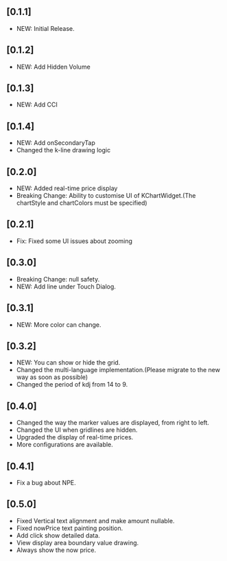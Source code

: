 ## [0.1.1]

* NEW: Initial Release.

## [0.1.2]

* NEW: Add Hidden Volume

## [0.1.3]

* NEW: Add CCI
 
## [0.1.4]

* NEW: Add onSecondaryTap
* Changed the k-line drawing logic

## [0.2.0]

* NEW: Added real-time price display
* Breaking Change: Ability to customise UI of KChartWidget.(The chartStyle and chartColors must be specified)

## [0.2.1]

* Fix: Fixed some UI issues about zooming

## [0.3.0]

* Breaking Change: null safety.
* NEW: Add line under Touch Dialog.

## [0.3.1]

* NEW: More color can change.

## [0.3.2]

* NEW: You can show or hide the grid.
* Changed the multi-language implementation.(Please migrate to the new way as soon as possible)
* Changed the period of kdj from 14 to 9.

## [0.4.0]

* Changed the way the marker values are displayed, from right to left.
* Changed the UI when gridlines are hidden.
* Upgraded the display of real-time prices.
* More configurations are available.

## [0.4.1]

* Fix a bug about NPE.

## [0.5.0]

* Fixed Vertical text alignment and make amount nullable.
* Fixed nowPrice text painting position.
* Add click show detailed data.
* View display area boundary value drawing. 
* Always show the now price.
